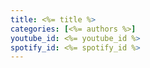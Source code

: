 ```yaml
---
title: <%= title %>
categories: [<%= authors %>]
youtube_id: <%= youtube_id %>
spotify_id: <%= spotify_id %>
---
```


